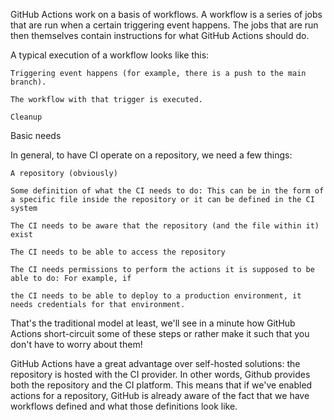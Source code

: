 GitHub Actions work on a basis of workflows. A workflow is a series of jobs that are run when a certain triggering event happens. The jobs that are run then themselves contain instructions for what GitHub Actions should do. 

A typical execution of a workflow looks like this: 

	Triggering event happens (for example, there is a push to the main branch). 
	
	The workflow with that trigger is executed. 
	
	Cleanup




Basic needs 

In general, to have CI operate on a repository, we need a few things: 

	A repository (obviously) 
	
	Some definition of what the CI needs to do: This can be in the form of a specific file inside the repository or it can be defined in the CI system 
	
	The CI needs to be aware that the repository (and the file within it) exist 
	
	The CI needs to be able to access the repository 
	
	The CI needs permissions to perform the actions it is supposed to be able to do: For example, if  
	
	the CI needs to be able to deploy to a production environment, it needs credentials for that environment. 

That's the traditional model at least, we'll see in a minute how GitHub Actions short-circuit some of these steps or rather make it such that you don't have to worry about them! 

GitHub Actions have a great advantage over self-hosted solutions: the repository is hosted with the CI provider. In other words, Github provides both the repository and the CI platform. This means that if we've enabled actions for a repository, GitHub is already aware of the fact that we have workflows defined and what those definitions look like.